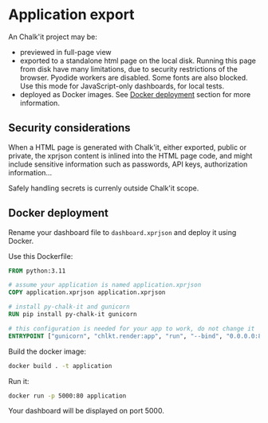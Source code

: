 # Application export

An Chalk'it project may be:

- previewed in full-page view
- exported to a standalone html page on the local disk. Running this page from disk have many limitations, due to security restrictions of the browser. Pyodide workers are disabled. Some fonts are also blocked. Use this mode for JavaScript-only dashboards, for local tests.
- deployed as Docker images. See [Docker deployment](#docker-deployment) section for more information.

## Security considerations

When a HTML page is generated with Chalk'it, either exported, public or private, the xprjson content is inlined into the HTML page code, and might include sensitive information such as passwords, API keys, authorization information...

Safely handling secrets is currenly outside Chalk'it scope.

## Docker deployment

Rename your dashboard file to `dashboard.xprjson` and deploy it using Docker.

Use this Dockerfile:

```Dockerfile
FROM python:3.11

# assume your application is named application.xprjson
COPY application.xprjson application.xprjson

# install py-chalk-it and gunicorn
RUN pip install py-chalk-it gunicorn

# this configuration is needed for your app to work, do not change it
ENTRYPOINT ["gunicorn", "chlkt.render:app", "run", "--bind", "0.0.0.0:80"]
```

Build the docker image:

```sh
docker build . -t application
```

Run it:

```sh
docker run -p 5000:80 application
```

Your dashboard will be displayed on port 5000.